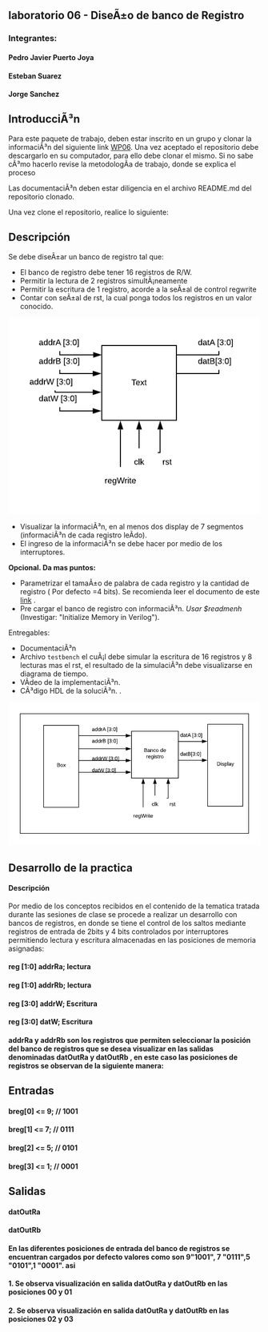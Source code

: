 ## laboratorio 06 - DiseÃ±o de banco de Registro

### Integrantes:

#### Pedro Javier Puerto Joya
#### Esteban Suarez
#### Jorge Sanchez

## IntroducciÃ³n


Para este paquete de trabajo, deben estar inscrito en un grupo y clonar la informaciÃ³n del siguiente link [WP06](https://classroom.github.com/g/XHLhUCe3). Una vez aceptado el repositorio debe descargarlo en su computador, para ello debe clonar el mismo. Si no sabe cÃ³mo hacerlo revise la metodologÃ­a de trabajo, donde se explica el proceso

Las documentaciÃ³n deben estar diligencia en el archivo README.md del repositorio clonado.

Una vez clone el repositorio, realice lo siguiente:


## Descripción 
Se debe diseÃ±ar un banco de registro tal que:

* El banco de registro debe tener 16 registros de R/W.
* Permitir la lectura de 2 registros  simultÃ¡neamente 
* Permitir la escritura  de 1 registro, acorde a la seÃ±al de control regwrite
* Contar con seÃ±al de rst, la cual  ponga  todos los registros en un valor conocido.

![cn](https://github.com/Fabeltranm/SPARTAN6-ATMEGA-MAX5864/blob/master/lab/lab07-BancosRgistro/doc/caja%20negra.png)

* Visualizar la informaciÃ³n, en al menos dos display de 7 segmentos (informaciÃ³n de cada registro leÃ­do).
* El ingreso de la informaciÃ³n se debe hacer por medio de los interruptores.


**Opcional. Da mas puntos:**
* Parametrizar el tamaÃ±o de palabra de cada registro  y la cantidad de registro ( Por defecto =4 bits). Se recomienda leer el documento de este [link](https://ocw.mit.edu/courses/electrical-engineering-and-computer-science/6-884-complex-digital-systems-spring-2005/related-resources/parameter_models.pdf) .
* Pre cargar el banco de registro con informaciÃ³n.  _Usar $readmenh_  (Investigar: "Initialize Memory in Verilog").

Entregables:

* DocumentaciÃ³n
* Archivo `testbench` el cuÃ¡l debe simular la escritura de 16 registros y 8 lecturas mas el rst, el resultado de la simulaciÃ³n debe visualizarse en diagrama de tiempo.
* VÃ­deo de la implementaciÃ³n.
* CÃ³digo HDL de la soluciÃ³n.
.

 ![caja](https://github.com/Fabeltranm/SPARTAN6-ATMEGA-MAX5864/blob/master/lab/lab07-BancosRgistro/doc/banco%20registro.png)


## Desarrollo de la practica

#### Descripción
Por medio de los conceptos recibidos en el contenido de la tematica tratada durante las sesiones de clase se procede a realizar un desarrollo con bancos de registros, en donde se tiene el control de los saltos mediante registros de entrada de 2bits y 4 bits controlados por interruptores permitiendo lectura y escritura almacenadas en las posiciones de memoria asignadas:
####	reg [1:0] addrRa; lectura
####    reg [1:0] addrRb; lectura
####	reg [3:0] addrW;  Escritura
####	reg [3:0] datW;   Escritura

#### addrRa y addrRb son los registros que permiten seleccionar la posición del banco de registros que se desea visualizar en las salidas denominadas datOutRa y datOutRb  , en este caso las posiciones de registros se observan de la siguiente manera:

## Entradas 
#### breg[0] <= 9;  //  1001 
#### breg[1] <= 7;  //  0111
#### breg[2] <= 5;  //  0101
#### breg[3] <= 1;  //  0001
		
## Salidas
#### datOutRa
#### datOutRb

#### En las diferentes posiciones de entrada del banco de registros se encuentran cargados por defecto valores como son 9"1001", 7 "0111",5 "0101",1 "0001". asi

#### 1. Se observa visualización en salida datOutRa y datOutRb en las posiciones 00 y 01
 
#### 2. Se observa visualización en salida datOutRa y datOutRb en las posiciones 02 y 03